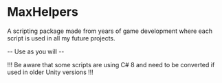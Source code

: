 # MaxHelpers
A scripting package made from years of game development where each script is used in all my future projects.
 
-- Use as you will --

!!! Be aware that some scripts are using C# 8 and need to be converted if used in older Unity versions !!!
